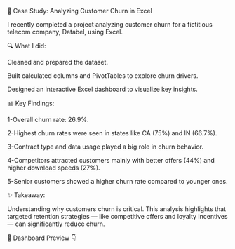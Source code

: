 🚀 Case Study: Analyzing Customer Churn in Excel

I recently completed a project analyzing customer churn for a fictitious telecom company, Databel, using Excel.

🔍 What I did:

Cleaned and prepared the dataset.

Built calculated columns and PivotTables to explore churn drivers.

Designed an interactive Excel dashboard to visualize key insights.

📊 Key Findings:

1-Overall churn rate: 26.9%.

2-Highest churn rates were seen in states like CA (75%) and IN (66.7%).

3-Contract type and data usage played a big role in churn behavior.

4-Competitors attracted customers mainly with better offers (44%) and higher download speeds (27%).

5-Senior customers showed a higher churn rate compared to younger ones.

✨ Takeaway:

 Understanding why customers churn is critical. This analysis highlights that targeted retention strategies — like competitive offers and loyalty incentives — can significantly reduce churn.

📂 Dashboard Preview 👇

